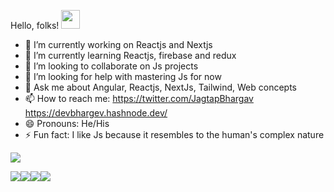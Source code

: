 Hello, folks! <img src="https://raw.githubusercontent.com/MartinHeinz/MartinHeinz/master/wave.gif" width="30px">

- 🔭 I’m currently working on Reactjs and Nextjs
- 🌱 I’m currently learning Reactjs, firebase and redux
- 👯 I’m looking to collaborate on Js projects
- 🤔 I’m looking for help with mastering Js for now 
- 💬 Ask me about Angular, Reactjs, NextJs, Tailwind, Web concepts
- 📫 How to reach me: https://twitter.com/JagtapBhargav https://devbhargev.hashnode.dev/
- 😄 Pronouns: He/His
- ⚡ Fun fact: I like Js because it resembles to the human's complex nature 
<img src="https://github-readme-stats.vercel.app/api?username=bhargavjagtap&show_icons=true&theme=vision-friendly-dark">

<img src="https://img.shields.io/badge/OS-Linux Code-Javascript Framework-Angular/Nextjs/Reactjs/Bootstrap/TailwindCSS Bucket-Github/Win-informational?style=flat&logo=<LOGO_NAME>&logoColor=white&color=2bbc8a"><img src="https://img.shields.io/badge/Code-Javascript/Win-informational?style=flat&logo=<LOGO_NAME>&logoColor=white&color=2bbc8a"><img src="https://img.shields.io/badge/Framework-Angular/Nextjs/Reactjs/Bootstrap/TailwindCSS/Win-informational?style=flat&logo=<LOGO_NAME>&logoColor=white&color=2bbc8a"><img src="https://img.shields.io/badge/Bucket-Github/Win-informational?style=flat&logo=<LOGO_NAME>&logoColor=white&color=2bbc8a">



